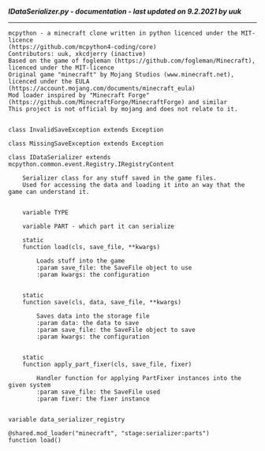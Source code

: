 ***IDataSerializer.py - documentation - last updated on 9.2.2021 by uuk***
___

    mcpython - a minecraft clone written in python licenced under the MIT-licence 
    (https://github.com/mcpython4-coding/core)
    Contributors: uuk, xkcdjerry (inactive)
    Based on the game of fogleman (https://github.com/fogleman/Minecraft), licenced under the MIT-licence
    Original game "minecraft" by Mojang Studios (www.minecraft.net), licenced under the EULA
    (https://account.mojang.com/documents/minecraft_eula)
    Mod loader inspired by "Minecraft Forge" (https://github.com/MinecraftForge/MinecraftForge) and similar
    This project is not official by mojang and does not relate to it.


    class InvalidSaveException extends Exception

    class MissingSaveException extends Exception

    class IDataSerializer extends mcpython.common.event.Registry.IRegistryContent
        
        Serializer class for any stuff saved in the game files.
        Used for accessing the data and loading it into an way that the game can understand it.


        variable TYPE

        variable PART - which part it can serialize

        static
        function load(cls, save_file, **kwargs)
            
            Loads stuff into the game
            :param save_file: the SaveFile object to use
            :param kwargs: the configuration


        static
        function save(cls, data, save_file, **kwargs)
            
            Saves data into the storage file
            :param data: the data to save
            :param save_file: the SaveFile object to save
            :param kwargs: the configuration


        static
        function apply_part_fixer(cls, save_file, fixer)
            
            Handler function for applying PartFixer instances into the given system
            :param save_file: the SaveFile used
            :param fixer: the fixer instance


    variable data_serializer_registry

    @shared.mod_loader("minecraft", "stage:serializer:parts")
    function load()